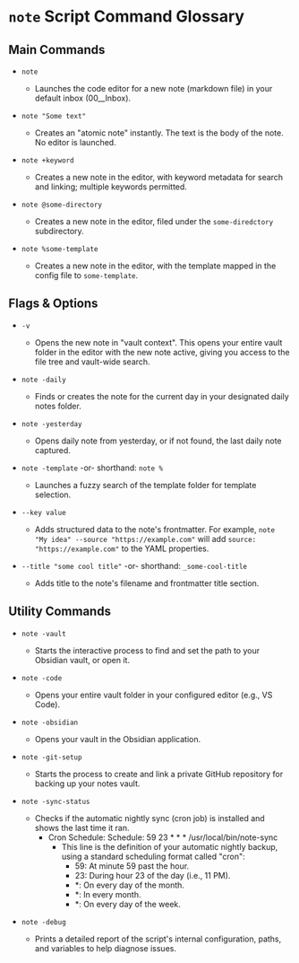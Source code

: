 # `note` Script Command Glossary

## Main Commands

- `note`
  - Launches the code editor for a new note (markdown file) in your default inbox (00__Inbox).

- `note "Some text"`
  - Creates an "atomic note" instantly. The text is the body of the note. No editor is launched.

- `note +keyword`
  - Creates a new note in the editor, with keyword metadata for search and linking; multiple keywords permitted.

- `note @some-directory`
  - Creates a new note in the editor, filed under the `some-diredctory` subdirectory.

- `note %some-template`
  - Creates a new note in the editor, with the template mapped in the config file to `some-template`.

## Flags & Options

- `-v`
  - Opens the new note in "vault context". This opens your entire vault folder in the editor with the new note active, giving you access to the file tree and vault-wide search.

- `note -daily`
  - Finds or creates the note for the current day in your designated daily notes folder.

- `note -yesterday`
  - Opens daily note from yesterday, or if not found, the last daily note captured.

- `note -template` -or- shorthand: `note %`
  - Launches a fuzzy search of the template folder for template selection.

- `--key value`
  - Adds structured data to the note's frontmatter. For example, `note "My idea" --source "https://example.com"` will add `source: "https://example.com"` to the YAML properties.

- `--title "some cool title"` -or- shorthand: `_some-cool-title`
  - Adds title to the note's filename and frontmatter title section.

## Utility Commands

- `note -vault`
  - Starts the interactive process to find and set the path to your Obsidian vault, or open it.

- `note -code`
  - Opens your entire vault folder in your configured editor (e.g., VS Code).

- `note -obsidian`
  - Opens your vault in the Obsidian application.

- `note -git-setup`
  - Starts the process to create and link a private GitHub repository for backing up your notes vault.

- `note -sync-status`
  - Checks if the automatic nightly sync (cron job) is installed and shows the last time it ran.
      - Cron Schedule: Schedule: 59 23 * * * /usr/local/bin/note-sync
        - This line is the definition of your automatic nightly backup, using a standard scheduling format called "cron":
            - 59: At minute 59 past the hour.
            - 23: During hour 23 of the day (i.e., 11 PM).
            - *: On every day of the month.
            - *: In every month.
            - *: On every day of the week.

- `note -debug`
  - Prints a detailed report of the script's internal configuration, paths, and variables to help diagnose issues.

